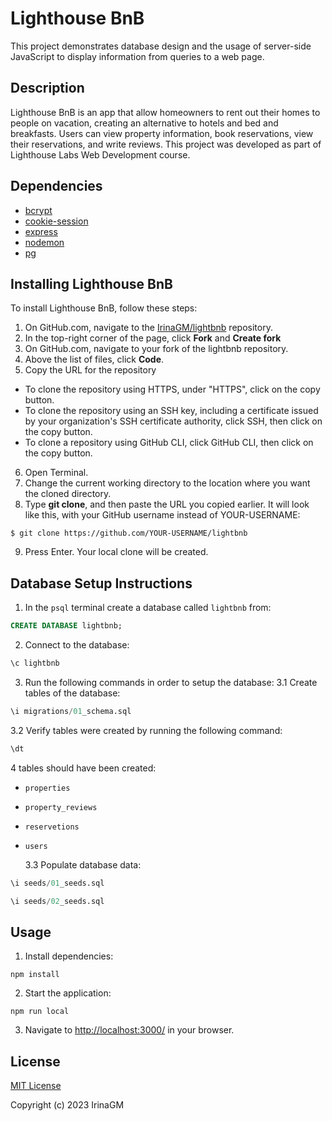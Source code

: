 # Lighthouse BnB

This project demonstrates database design and the usage of server-side JavaScript to display information from queries to a web page.

## Description

Lighthouse BnB is an app that allow homeowners to rent out their homes to people on vacation, creating an alternative to hotels and bed and breakfasts. Users can view property information, book reservations, view their reservations, and write reviews.
This project was developed as part of Lighthouse Labs Web Development course.

## Dependencies

- [bcrypt](https://www.npmjs.com/package/bcrypt)
- [cookie-session](https://www.npmjs.com/package/cookie-session)
- [express](https://expressjs.com/)
- [nodemon](https://www.npmjs.com/package/nodemon)
- [pg](https://www.npmjs.com/package/pg)

## Installing Lighthouse BnB

To install Lighthouse BnB, follow these steps:

1. On GitHub.com, navigate to the [IrinaGM/lightbnb](https://github.com/IrinaGM/lightbnb) repository.
2. In the top-right corner of the page, click **Fork** and **Create fork**
3. On GitHub.com, navigate to your fork of the lightbnb repository.
4. Above the list of files, click **Code**.
5. Copy the URL for the repository

- To clone the repository using HTTPS, under "HTTPS", click on the copy button.
- To clone the repository using an SSH key, including a certificate issued by your organization's SSH certificate authority, click SSH, then click on the copy button.
- To clone a repository using GitHub CLI, click GitHub CLI, then click on the copy button.

6. Open Terminal.
7. Change the current working directory to the location where you want the cloned directory.
8. Type **git clone**, and then paste the URL you copied earlier. It will look like this, with your GitHub username instead of YOUR-USERNAME:

```
$ git clone https://github.com/YOUR-USERNAME/lightbnb
```

9. Press Enter. Your local clone will be created.

## Database Setup Instructions

1. In the `psql` terminal create a database called `lightbnb` from:

```sql
CREATE DATABASE lightbnb;
```

2. Connect to the database:

```sql
\c lightbnb
```

3. Run the following commands in order to setup the database:
   3.1 Create tables of the database:

```sql
\i migrations/01_schema.sql
```

3.2 Verify tables were created by running the following command:

```sql
\dt
```

4 tables should have been created:

- `properties`
- `property_reviews`
- `reservetions`
- `users`

  3.3 Populate database data:

```sql
\i seeds/01_seeds.sql
```

```sql
\i seeds/02_seeds.sql
```

## Usage

1. Install dependencies:

```console
npm install
```

2. Start the application:

```console
npm run local
```

3. Navigate to [http://localhost:3000/](http://localhost:3000/) in your browser.

## License

[MIT License](https://choosealicense.com/licenses/mit/)

Copyright (c) 2023 IrinaGM
